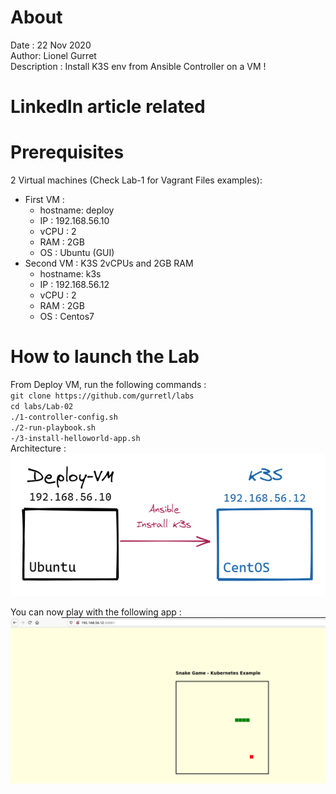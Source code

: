 # About
Date : 22 Nov 2020  
Author: Lionel Gurret  
Description : Install K3S env from Ansible Controller on a VM !
# LinkedIn article related
# Prerequisites
2 Virtual machines (Check Lab-1 for Vagrant Files examples):  
* First VM :  
    * hostname: deploy
    * IP : 192.168.56.10
    * vCPU : 2
    * RAM : 2GB
    * OS : Ubuntu (GUI)
* Second VM : K3S 2vCPUs and 2GB RAM  
    * hostname: k3s
    * IP : 192.168.56.12
    * vCPU : 2
    * RAM : 2GB
    * OS : Centos7
# How to launch the Lab
From Deploy VM, run the following commands :  
`git clone https://github.com/gurretl/labs`  
`cd labs/Lab-02`  
`./1-controller-config.sh`  
`./2-run-playbook.sh`  
`-/3-install-helloworld-app.sh`  
Architecture :  
<img src="images/0.png" width="600" >  
  
You can now play with the following app :  
<img src="images/1.png" width="600" >  
